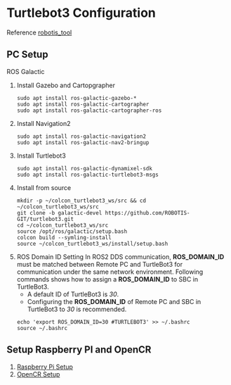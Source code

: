 # Turtlebot3 Configuration
Reference [robotis_tool](https://github.com/ROBOTIS-GIT/robotis_tools)
## PC Setup
ROS Galactic
1. Install Gazebo and Cartopgrapher
    ```
    sudo apt install ros-galactic-gazebo-*
    sudo apt install ros-galactic-cartographer
    sudo apt install ros-galactic-cartographer-ros
    ```
2. Install Navigation2
    ```
    sudo apt install ros-galactic-navigation2
    sudo apt install ros-galactic-nav2-bringup
    ```
3. Install Turtlebot3
    ```
    sudo apt install ros-galactic-dynamixel-sdk
    sudo apt install ros-galactic-turtlebot3-msgs
    ```
3. Install from source
    ```
    mkdir -p ~/colcon_turtlebot3_ws/src && cd ~/colcon_turtlebot3_ws/src
    git clone -b galactic-devel https://github.com/ROBOTIS-GIT/turtlebot3.git
    cd ~/colcon_turtlebot3_ws/src
    source /opt/ros/galactic/setup.bash
    colcon build --symling-install
    source ~/colcon_turtlebot3_ws/install/setup.bash
    ```
4. ROS Domain ID Setting In ROS2 DDS communication, **ROS_DOMAIN_ID** must be matched between Remote PC and TurtleBot3 for communication under the same network environment. Following commands shows how to assign a **ROS_DOMAIN_ID** to SBC in TurtleBot3.
    * A default ID of TurtleBot3 is *30*.
    * Configuring the **ROS_DOMAIN_ID** of Remote PC and SBC in TurtleBot3 to *30* is recommended.
    ```
    echo 'export ROS_DOMAIN_ID=30 #TURTLEBOT3' >> ~/.bashrc
    source ~/.bashrc
    ```
## Setup Raspberry PI and OpenCR
1. [Raspberry Pi Setup](docs/Raspi_Setup.md)
2. [OpenCR Setup](docs/OpenCR_Setup.md)